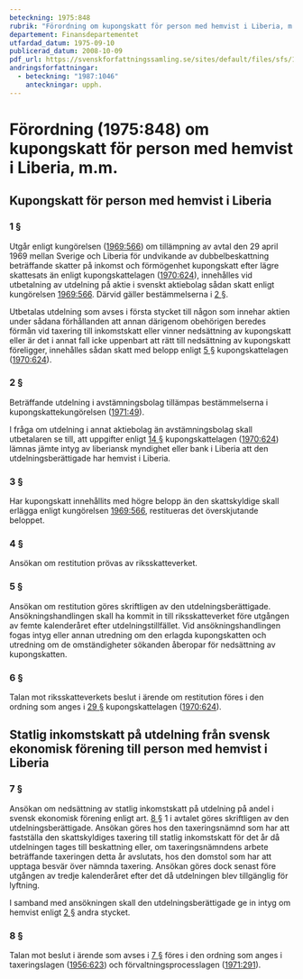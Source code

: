 ```yaml
---
beteckning: 1975:848
rubrik: "Förordning om kupongskatt för person med hemvist i Liberia, m.m."
departement: Finansdepartementet
utfardad_datum: 1975-09-10
publicerad_datum: 2008-10-09
pdf_url: https://svenskforfattningssamling.se/sites/default/files/sfs/1975-09/SFS1975-848.pdf
andringsforfattningar:
  - beteckning: "1987:1046"
    anteckningar: upph.
---
```


# Förordning (1975:848) om kupongskatt för person med hemvist i Liberia, m.m.

## Kupongskatt för person med hemvist i Liberia

### 1 §

Utgår enligt kungörelsen ([1969:566](https://selex.se/eli/sfs/1969/566)) om tillämpning av avtal den 29 april 1969 mellan Sverige och Liberia för undvikande av dubbelbeskattning beträffande skatter på inkomst och förmögenhet kupongskatt efter lägre skattesats än enligt kupongskattelagen ([1970:624](https://selex.se/eli/sfs/1970/624)), innehålles vid utbetalning av utdelning på aktie i svenskt aktiebolag sådan skatt enligt kungörelsen [1969:566](https://selex.se/eli/sfs/1969/566). Därvid gäller bestämmelserna i [2 §](#2).

Utbetalas utdelning som avses i första stycket till någon som innehar aktien under sådana förhållanden att annan därigenom obehörigen  beredes förmån vid taxering till inkomstskatt eller vinner nedsättning av kupongskatt eller är det i annat fall icke uppenbart att rätt till nedsättning av kupongskatt föreligger, innehålles sådan skatt med belopp enligt [5 §](#5) kupongskattelagen ([1970:624](https://selex.se/eli/sfs/1970/624)).

### 2 §

Beträffande utdelning i avstämningsbolag tillämpas bestämmelserna  i kupongskattekungörelsen ([1971:49](https://selex.se/eli/sfs/1971/49)).

I fråga om utdelning i annat aktiebolag än avstämningsbolag skall utbetalaren se till, att uppgifter enligt [14 §](#14)  kupongskattelagen ([1970:624](https://selex.se/eli/sfs/1970/624)) lämnas jämte intyg av liberiansk  myndighet eller bank i Liberia att den utdelningsberättigade har  hemvist i Liberia.

### 3 §

Har kupongskatt innehållits med högre belopp än den skattskyldige skall erlägga enligt kungörelsen [1969:566](https://selex.se/eli/sfs/1969/566), restitueras det överskjutande beloppet.

### 4 §

Ansökan om restitution prövas av riksskatteverket.

### 5 §

Ansökan om restitution göres skriftligen av den utdelningsberättigade. Ansökningshandlingen skall ha kommit in till riksskatteverket före utgången av femte kalenderåret efter utdelningstillfället. Vid ansökningshandlingen fogas intyg eller annan utredning om den erlagda kupongskatten och utredning om de omständigheter sökanden åberopar för nedsättning av kupongskatten.

### 6 §

Talan mot riksskatteverkets beslut i ärende om restitution föres i den ordning som anges i [29 §](#29) kupongskattelagen ([1970:624](https://selex.se/eli/sfs/1970/624)).

## Statlig inkomstskatt på utdelning från svensk ekonomisk förening till person med hemvist i Liberia

### 7 §

Ansökan om nedsättning av statlig inkomstskatt på utdelning på andel i svensk ekonomisk förening enligt art. [8 §](#8) 1 i avtalet göres skriftligen av den utdelningsberättigade. Ansökan göres hos den taxeringsnämnd som har att fastställa den skattskyldiges taxering till statlig inkomstskatt för det år då utdelningen tages till beskattning eller, om taxeringsnämndens arbete beträffande taxeringen detta år avslutats, hos den domstol som har att upptaga besvär över nämnda taxering. Ansökan göres dock senast före utgången av tredje kalenderåret efter det då utdelningen blev tillgänglig för lyftning.

I samband med ansökningen skall den utdelningsberättigade ge in intyg om hemvist enligt [2 §](#2) andra stycket.

### 8 §

Talan mot beslut i ärende som avses i [7 §](#7) föres i den ordning som anges i taxeringslagen ([1956:623](https://selex.se/eli/sfs/1956/623)) och förvaltningsprocesslagen ([1971:291](https://selex.se/eli/sfs/1971/291)).